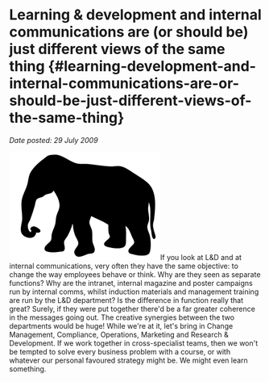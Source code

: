 # Learning & development and internal communications are (or should be) just different views of the same thing {#learning-development-and-internal-communications-are-or-should-be-just-different-views-of-the-same-thing}

_Date posted: 29 July 2009_

![Elephant silhouette](./exportlc.php_files/elephant_silhouette_sm.png)If you look at L&D and at internal communications, very often they have the same objective: to change the way employees behave or think. Why are they seen as separate functions? Why are the intranet, internal magazine and poster campaigns run by internal comms, whilst induction materials and management training are run by the L&D department? Is the difference in function really that great? Surely, if they were put together there'd be a far greater coherence in the messages going out. The creative synergies between the two departments would be huge! While we're at it, let's bring in Change Management, Compliance, Operations, Marketing and Research & Development. If we work together in cross-specialist teams, then we won't be tempted to solve every business problem with a course, or with whatever our personal favoured strategy might be. We might even learn something.